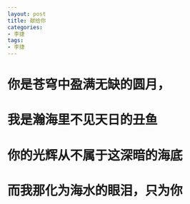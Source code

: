 ```yaml
---
layout: post
title: 献给你
categories:
- 李捷
tags:
- 李捷
---
```


#  你是苍穹中盈满无缺的圆月，
#  我是瀚海里不见天日的丑鱼
#  你的光辉从不属于这深暗的海底
#  而我那化为海水的眼泪，只为你